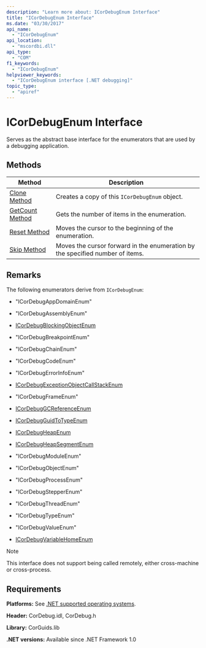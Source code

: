 ```yaml
---
description: "Learn more about: ICorDebugEnum Interface"
title: "ICorDebugEnum Interface"
ms.date: "03/30/2017"
api_name:
  - "ICorDebugEnum"
api_location:
  - "mscordbi.dll"
api_type:
  - "COM"
f1_keywords:
  - "ICorDebugEnum"
helpviewer_keywords:
  - "ICorDebugEnum interface [.NET debugging]"
topic_type:
  - "apiref"
---
```

# ICorDebugEnum Interface

Serves as the abstract base interface for the enumerators that are used by a debugging application.

## Methods

|Method|Description|
|------------|-----------------|
|[Clone Method](icordebugenum-clone-method.md)|Creates a copy of this `ICorDebugEnum` object.|
|[GetCount Method](icordebugenum-getcount-method.md)|Gets the number of items in the enumeration.|
|[Reset Method](icordebugenum-reset-method.md)|Moves the cursor to the beginning of the enumeration.|
|[Skip Method](icordebugenum-skip-method.md)|Moves the cursor forward in the enumeration by the specified number of items.|

## Remarks

 The following enumerators derive from `ICorDebugEnum`:

- "ICorDebugAppDomainEnum"

- "ICorDebugAssemblyEnum"

- [ICorDebugBlockingObjectEnum](icordebugblockingobjectenum-interface.md)

- "ICorDebugBreakpointEnum"

- "ICorDebugChainEnum"

- "ICorDebugCodeEnum"

- "ICorDebugErrorInfoEnum"

- [ICorDebugExceptionObjectCallStackEnum](icordebugexceptionobjectcallstackenum-interface.md)

- "ICorDebugFrameEnum"

- [ICorDebugGCReferenceEnum](icordebuggcreferenceenum-interface.md)

- [ICorDebugGuidToTypeEnum](icordebugguidtotypeenum-interface.md)

- [ICorDebugHeapEnum](icordebugheapenum-interface.md)

- [ICorDebugHeapSegmentEnum](icordebugheapsegmentenum-interface.md)

- "ICorDebugModuleEnum"

- "ICorDebugObjectEnum"

- "ICorDebugProcessEnum"

- "ICorDebugStepperEnum"

- "ICorDebugThreadEnum"

- "ICorDebugTypeEnum"

- "ICorDebugValueEnum"

- [ICorDebugVariableHomeEnum](icordebugvariablehomeenum-interface.md)

> [!NOTE]
> This interface does not support being called remotely, either cross-machine or cross-process.

## Requirements

 **Platforms:** See [.NET supported operating systems](https://github.com/dotnet/core/blob/main/os-lifecycle-policy.md).

 **Header:** CorDebug.idl, CorDebug.h

 **Library:** CorGuids.lib

 **.NET versions:** Available since .NET Framework 1.0
